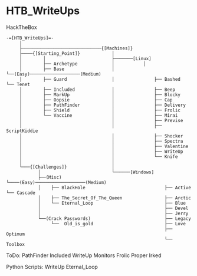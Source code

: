 # HTB_WriteUps
HackTheBox

    -=[HTB_WriteUps]=-
         │
         ├──────────────────────────────{[Machines]}
         ├────{[Starting_Point]}            │   
         │        │                         ├───────[Linux]
         │        ├── Archetype             │           │     
         │        ├── Base                  │           └──(Easy)───────────────────(Medium)
         │        ├── Guard                 │               ├── Bashed                └── Tenet
         │        ├── Included              │               ├── Beep                 
         │        ├── MarkUp                │               ├── Blocky
         │        ├── Oopsie                │               ├── Cap
         │        ├── PathFinder            │               ├── Delivery         
         │        ├── Shield                │               ├── Frolic
         │        └── Vaccine               │               ├── Mirai
         │                                  │               ├── Previse   
         │                                  │               ├── ScriptKiddie
         │                                  │               ├── Shocker
         │                                  │               ├── Spectra 
         │                                  │               ├── Valentine
         │                                  │               ├── WriteUp 
         │                                  │               └── Knife
         │                                  │                            
         └───{[Challenges]}                 │
                │                           └──────[Windows]
                ├──(Misc)                                └────(Easy)───────────────────(Medium)
                │    ├── BlackHole                              ├── Active               └── Cascade
                │    ├── The_Secret_Of_The_Queen                ├── Arctic
                │    └── Eternal_Loop                           ├── Blue
                │                                               ├── Devel
                │                                               ├── Jerry
                └──(Crack Passwords)                            ├── Legacy
                     └──  Old_is_gold                           ├── Love
                                                                ├── Optimum 
                                                                └── Toolbox




ToDo: PathFinder Included WriteUp Monitors Frolic Proper Irked   
      
Python Scripts: WriteUp Eternal_Loop 
      

